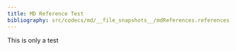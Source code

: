 ```yaml
---
title: MD Reference Test
bibliography: src/codecs/md/__file_snapshots__/mdReferences.references.bib
---
```


This is only a test
